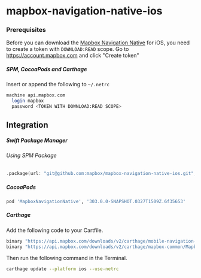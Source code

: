 # mapbox-navigation-native-ios

### Prerequisites

Before you can download the [Mapbox Navigation Native](https://github.com/mapbox/mapbox-navigation-native) for iOS, you need to create a token with `DOWNLOAD:READ` scope.
Go to https://account.mapbox.com and click "Create token"

##### SPM, CocoaPods and Carthage
Insert or append the following to `~/.netrc`

```bash
machine api.mapbox.com
  login mapbox
  password <TOKEN WITH DOWNLOAD:READ SCOPE>
```

## Integration

##### Swift Package Manager

###### Using SPM Package

```swift
.package(url: "git@github.com:mapbox/mapbox-navigation-native-ios.git", from: "303.0.0-SNAPSHOT.0327T1509Z.6f35653"),
```

##### CocoaPods

```ruby
pod 'MapboxNavigationNative', '303.0.0-SNAPSHOT.0327T1509Z.6f35653'
```

##### Carthage

Add the following code to your Cartfile.

```bash
binary "https://api.mapbox.com/downloads/v2/carthage/mobile-navigation-native/MapboxNavigationNative.json" == 303.0.0-SNAPSHOT.0327T1509Z.6f35653
binary "https://api.mapbox.com/downloads/v2/carthage/mapbox-common/MapboxCommon-ios.json" == 24.2.0
```

Then run the following command in the Terminal.
```bash
carthage update --platform ios --use-netrc
```
